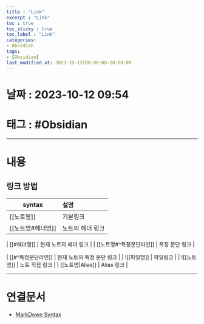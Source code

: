 ```yaml
---
title : "Link"
excerpt : "Link"
toc : true
toc_sticky : true
toc_label : "Link"
categories:
- Obsidian
tags:
- [Obsidian]
last_modified_at: 2023-10-12T08:00:00-10:00:00
---
```


# 날짜 : 2023-10-12 09:54

# 태그 : #Obsidian 
---

# 내용

## 링크 방법

| syntax                       | 설명                       |
| ---------------------------- |:-------------------------- |
| \[\[노트명\]\]               | 기본링크                   |
| \[\[노트명\#헤더명\]\]       | 노트의 헤더 링크           |

| \[\[\#헤더명\]\]             | 현재 노트의 헤더 링크      |
| \[\[노트명#^특정문단라인\]\] | 특정 문단 링크             |

| \[\[#^특정문단라인\]\]       | 현재 노트의 특정 문단 링크 |
| \!\[\[파일명\]\]             | 파일링크                   |
| \!\[\[노트명\]\]             | 노트 직접 링크             |
| \[\[노트명\|Alias]\]         | Alias 링크                 |

---

# 연결문서
- [MarkDown Syntax](../../Markdown/Markdown-MarkDown-Syntax)

